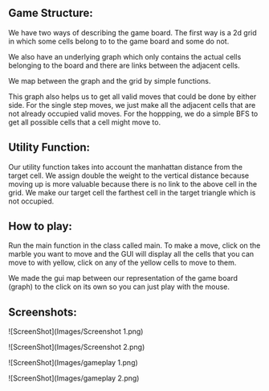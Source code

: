 
## Game Structure:

We have two ways of describing the game board.
The first way is a 2d grid in which some cells belong to to the game board and 
some do not.

We also have an underlying graph which only contains the actual cells belonging to
the board and there are links between the adjacent cells.

We map between the graph and the grid by simple functions.

This graph also helps us to get all valid moves that could be done by either side.
For the single step moves, we just make all the adjacent cells that are not already
occupied valid moves.
For the hoppping, we do a simple BFS to get all possible cells that a cell might
move to.




## Utility Function:

Our utility function takes into account the manhattan distance from the target cell.
We assign double the weight to the vertical distance because moving up is more 
valuable because there is no link to the above cell in the grid.
We make our target cell the farthest cell in the target triangle which is not 
occupied.



## How to play:

Run the main function in the class called main. To make a move, click on the marble
you want to move and the GUI will display all the cells that you can move to with
yellow, click on any of the yellow cells to move to them.

We made the gui map between our representation of the game board (graph) to the 
click on its own so you can just play with the mouse.



## Screenshots:
![ScreenShot](Images/Screenshot 1.png)

![ScreenShot](Images/Screenshot 2.png)

![ScreenShot](Images/gameplay 1.png)

![ScreenShot](Images/gameplay 2.png)



